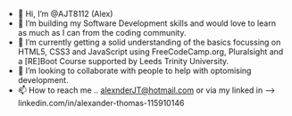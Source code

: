 - 👋 Hi, I’m @AJT8112 (Alex)
- 👀 I’m building my Software Development skills and would love to learn as much as I can from the coding community.
- 🌱 I’m currently getting a solid understanding of the basics focussing on HTML5, CSS3 and JavaScript using FreeCodeCamp.org, Pluralsight and a [RE]Boot Course supported by Leeds Trinity University.
- 💞️ I’m looking to collaborate with people to help with optomising development.
- 📫 How to reach me .. alexnderJT@hotmail.com or via my linked in --> linkedin.com/in/alexander-thomas-115910146

<!---
AJT8112/AJT8112 is a ✨ special ✨ repository because its `README.md` (this file) appears on your GitHub profile.
You can click the Preview link to take a look at your changes.
--->
